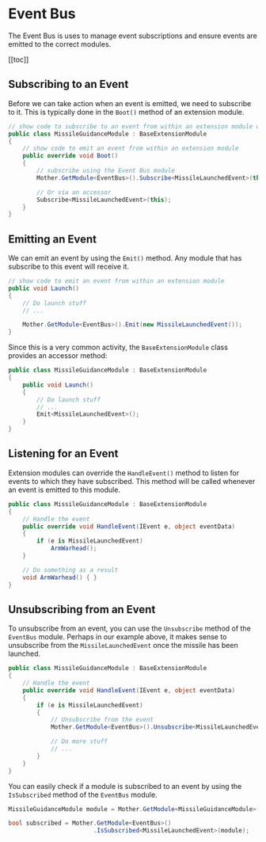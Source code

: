 # Event Bus

The Event Bus is uses to manage event subscriptions and ensure events are emitted to the correct modules.

[[toc]]

## Subscribing to an Event

Before we can take action when an event is emitted, we need to subscribe to it. This is typically done in the `Boot()` method of an extension module.

```csharp title="MissileGuidanceModule.cs"
// show code to subscribe to an event from within an extension module with the boot method
public class MissileGuidanceModule : BaseExtensionModule
{
    // show code to emit an event from within an extension module
    public override void Boot()
    {
        // subscribe using the Event Bus module
        Mother.GetModule<EventBus>().Subscribe<MissileLaunchedEvent>(this);

        // Or via an accessor 
        Subscribe<MissileLaunchedEvent>(this);
    }
}
```

## Emitting an Event

We can emit an event by using the `Emit()` method. Any module that has subscribe to this event will receive it.

```csharp title="MissileGuidanceModule.cs"
// show code to emit an event from within an extension module
public void Launch()
{
    // Do launch stuff
    // ...

    Mother.GetModule<EventBus>().Emit(new MissileLaunchedEvent());
}
```

Since this is a very common activity, the `BaseExtensionModule` class provides an accessor method:

```csharp title="MissileGuidanceModule.cs"
public class MissileGuidanceModule : BaseExtensionModule
{
    public void Launch()
    {
        // Do launch stuff
        // ...
        Emit<MissileLaunchedEvent>();
    }
}
```

## Listening for an Event

Extension modules can override the `HandleEvent()` method to listen for events to which they have subscribed. This method will be called whenever an event is emitted to this module.

```csharp title="MissileGuidanceModule.cs"
public class MissileGuidanceModule : BaseExtensionModule
{
    // Handle the event
    public override void HandleEvent(IEvent e, object eventData)
    {
        if (e is MissileLaunchedEvent)
            ArmWarhead();
    }

    // Do something as a result
    void ArmWarhead() { }
}
```

## Unsubscribing from an Event

To unsubscribe from an event, you can use the `Unsubscribe` method of the `EventBus` module. Perhaps in our example above, it makes sense to unsubscribe from the `MissileLaunchedEvent` once the missile has been launched.

```csharp title="MissileGuidanceModule.cs"
public class MissileGuidanceModule : BaseExtensionModule
{
    // Handle the event
    public override void HandleEvent(IEvent e, object eventData)
    {
        if (e is MissileLaunchedEvent)
        {
            // Unsubscribe from the event
            Mother.GetModule<EventBus>().Unsubscribe<MissileLaunchedEvent>(this);

            // Do more stuff
            // ...
        }
    }
}
```

You can easily check if a module is subscribed to an event by using the `IsSubscribed` method of the `EventBus` module.

```csharp title="MissileGuidanceModule.cs"
MissileGuidanceModule module = Mother.GetModule<MissileGuidanceModule>();

bool subscribed = Mother.GetModule<EventBus>()
                        .IsSubscribed<MissileLaunchedEvent>(module);
```